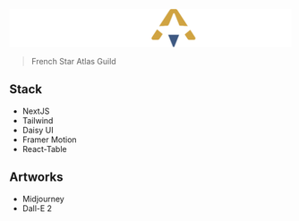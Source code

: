 [![Solaris logo](https://raw.githubusercontent.com/silentdany/solaris/master/public/assets/images/solaris_title_logo_color_white.webp)](https://solaris-qtt.vercel.app/)

> French Star Atlas Guild

## Stack

- NextJS
- Tailwind
- Daisy UI
- Framer Motion
- React-Table

## Artworks

- Midjourney
- Dall-E 2
